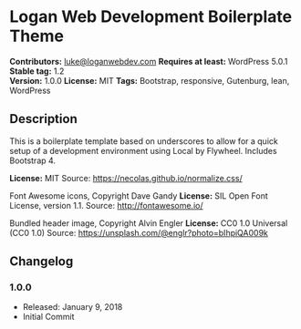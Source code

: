 # Logan Web Development Boilerplate Theme

**Contributors:** luke@loganwebdev.com
**Requires at least:** WordPress 5.0.1
**Stable tag:** 1.2  
**Version:** 1.0.0
**License:** MIT
**Tags:** Bootstrap, responsive, Gutenburg, lean, WordPress


## Description

This is a boilerplate template based on underscores to allow for a quick setup of a development environment using Local by Flywheel. Includes Bootstrap 4. 
 
**License:** MIT
Source: https://necolas.github.io/normalize.css/

Font Awesome icons, Copyright Dave Gandy
**License:** SIL Open Font License, version 1.1.
Source: http://fontawesome.io/

Bundled header image, Copyright Alvin Engler
**License:** CC0 1.0 Universal (CC0 1.0)
Source: https://unsplash.com/@englr?photo=bIhpiQA009k

## Changelog

### 1.0.0
* Released: January 9, 2018
* Initial Commit

